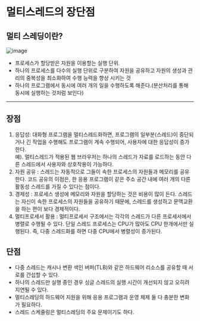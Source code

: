 # 멀티스레드의 장단점

## 멀티 스레딩이란?

![image](https://github.com/YoonSeok-Heo/TIL/assets/113662725/253cb836-f133-462e-8b34-cecc818c616c)

- 프로세스가 할당받은 자원을 이용할는 실행 단위.
- 하나의 프로세스를 다수의 실행 단위로 구분하여 자원을 공유하고 자원의 생성과 관리의 중복성을 최소화하여 수행 능력을 향상 시키는 것
- 하나의 프로그램에서 동시에 여러 개의 일을 수행하도록 해준다.(분산처리를 통해 동시에 실행하는 것처럼 보인다)

---

## 장점

1. 응답성: 대화형 프로그램을 멀티스레드화하면, 프로그램의 일부분(스레드)이 중단되거나 긴 작업을 수행해도 프로그램이 계속 수행되어, 사용자에 대한 응답성이 증가한다.<br>예). 멀티스레드가 적용된 웹 브라우저는 하나의 스레드가 자료를 로드하는 동안 다른 스레드에서 사용자와 상호작용이 가능하다.
2. 자원 공유 : 스레드는 자동적으로 그들이 속한 프로세스의 자원들과 메모리를 공유한다. 코드 공유의 이점은, 한 응용 프로그램이 같은 주소 공간 내에 여러 개의 다른 활동성 스레드를 가질 수 있다는 점이다.
3. 경제성 : 프로세스 생성에 메모리와 자원을 할당하는 것은 비용이 많이 든다. 스레드는 자신이 속한 프로세스의 자원들을 공유하기 때문에, 스레드를 생성하고 문맥교환을 하는 편이 보다 경제적이다.
4. 멀티프로세서 활용 : 멀티프로세서 구조에서는 각각의 스레드가 다른 프로세서에서 병렬로 수행될 수 있다. 단일 스레드 프로세스는 CPU가 많아도 CPU 한개에서만 실행된다. 즉, 다중 스레드화를 하면 다중 CPU에서 병렬성이 증가된다.


## 단점

- 다중 스레드는 캐시나 변환 색인 버퍼(TLB)와 같은 하드웨어 리소스를 공유할 때 서로를 간섭할 수 있다.
- 하나의 스레드만 실행 중인 경우 싱글 스레드의 실행 시간이 개선되지 않고 오히려 지연될 수 있다.
- 멀티스레딩의 하드웨어 지원을 위해 응용 프로그램과 운영 체제 둘 다 충분한 변화가 필요하다.
- 스레드 스케줄링은 멀티스레딩의 주요 문제이기도 하다.